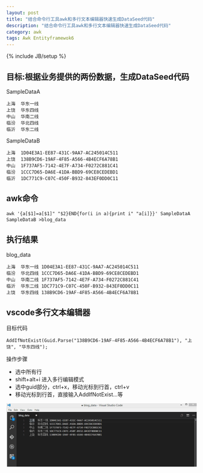 ```yaml
---
layout: post
title: "结合命令行工具awk和多行文本编辑器快速生成DataSeed代码"
description: "结合命令行工具awk和多行文本编辑器快速生成DataSeed代码"
category: awk
tags: Awk Entityframewok6
---
```

{% include JB/setup %}

## 目标:根据业务提供的两份数据，生成DataSeed代码
SampleDataA

    上海  华东一线
    上饶  华东四线
    中山  华南二线
    临汾  华北四线
    临沂  华东二线

SampleDataB

    上海  1D04E3A1-EE87-431C-9AA7-AC245014C511
    上饶  138B9CD6-19AF-4F85-A566-4B4ECF6A78B1
    中山  1F737AF5-7142-4E7F-A734-F0272C881C41
    临汾  1CCC7D65-DA6E-41DA-BBD9-69CE8CEDEBD1
    临沂  1DC771C9-C07C-450F-B932-843EF0DD0C11
  
## awk命令

    awk '{a[$1]=a[$1]" "$2}END{for(i in a){print i" "a[i]}}' SampleDataA SampleDataB >blog_data

## 执行结果
blog_data

    上海  华东一线 1D04E3A1-EE87-431C-9AA7-AC245014C511
    临汾  华北四线 1CCC7D65-DA6E-41DA-BBD9-69CE8CEDEBD1
    中山  华南二线 1F737AF5-7142-4E7F-A734-F0272C881C41
    临沂  华东二线 1DC771C9-C07C-450F-B932-843EF0DD0C11
    上饶  华东四线 138B9CD6-19AF-4F85-A566-4B4ECF6A78B1
  
## vscode多行文本编辑器
目标代码

    AddIfNotExist(Guid.Parse("138B9CD6-19AF-4F85-A566-4B4ECF6A78B1"), "上饶", "华东四线");

操作步骤

* 选中所有行
* shift+alt+i 进入多行编辑模式
* 选中guid部分，ctrl+x，移动光标到行首，ctrl+v
* 移动光标到行首，直接输入AddIfNotExist...等

![vscode blog data](/assets/img/vscode_blog_data.gif)

